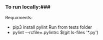 ### To run locally:###
Requirments:
- pip3 install pylint
Run from tests folder
- pylint --rcfile=.pylintrc $(git ls-files '*.py')
